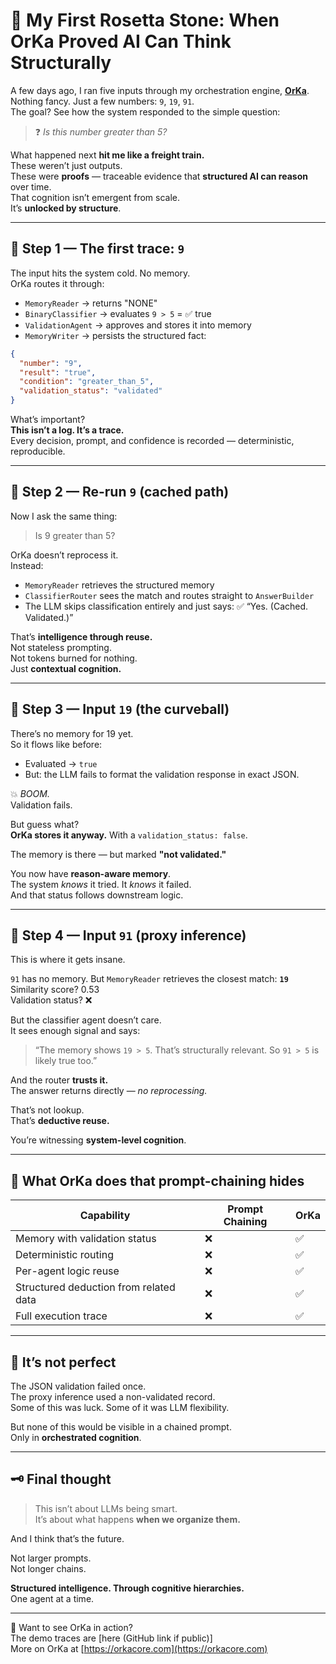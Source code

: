 
# 🧠 My First Rosetta Stone: When OrKa Proved AI Can Think Structurally

A few days ago, I ran five inputs through my orchestration engine, [**OrKa**](https://orkacore.com).  
Nothing fancy. Just a few numbers: `9`, `19`, `91`.  
The goal? See how the system responded to the simple question:

> ❓ *Is this number greater than 5?*

What happened next **hit me like a freight train.**  
These weren’t just outputs.  
These were **proofs** — traceable evidence that **structured AI can reason** over time.  
That cognition isn’t emergent from scale.  
It’s **unlocked by structure**.

---

## 🧩 Step 1 — The first trace: `9`

The input hits the system cold. No memory.  
OrKa routes it through:

- `MemoryReader` → returns "NONE"
- `BinaryClassifier` → evaluates `9 > 5` = ✅ true
- `ValidationAgent` → approves and stores it into memory
- `MemoryWriter` → persists the structured fact:
```json
{
  "number": "9",
  "result": "true",
  "condition": "greater_than_5",
  "validation_status": "validated"
}
```

What’s important?  
**This isn’t a log. It’s a trace.**  
Every decision, prompt, and confidence is recorded — deterministic, reproducible.

---

## 🧩 Step 2 — Re-run `9` (cached path)

Now I ask the same thing:  
> Is 9 greater than 5?

OrKa doesn’t reprocess it.  
Instead:

- `MemoryReader` retrieves the structured memory
- `ClassifierRouter` sees the match and routes straight to `AnswerBuilder`
- The LLM skips classification entirely and just says: ✅ “Yes. (Cached. Validated.)”

That’s **intelligence through reuse.**  
Not stateless prompting.  
Not tokens burned for nothing.  
Just **contextual cognition.**

---

## 🧩 Step 3 — Input `19` (the curveball)

There’s no memory for 19 yet.  
So it flows like before:
- Evaluated → `true`
- But: the LLM fails to format the validation response in exact JSON.

💥 *BOOM.*  
Validation fails.

But guess what?  
**OrKa stores it anyway.** With a `validation_status: false`.

The memory is there — but marked **"not validated."**

You now have **reason-aware memory**.  
The system *knows* it tried. It *knows* it failed.  
And that status follows downstream logic.

---

## 🧩 Step 4 — Input `91` (proxy inference)

This is where it gets insane.

`91` has no memory. But `MemoryReader` retrieves the closest match: **`19`**  
Similarity score? 0.53  
Validation status? ❌

But the classifier agent doesn’t care.  
It sees enough signal and says:

> “The memory shows `19 > 5`. That’s structurally relevant. So `91 > 5` is likely true too.”

And the router **trusts it.**  
The answer returns directly — *no reprocessing.*

That’s not lookup.  
That’s **deductive reuse.**

You’re witnessing **system-level cognition**.

---

## 🧠 What OrKa does that prompt-chaining hides

| Capability | Prompt Chaining | OrKa |
|------------|-----------------|------|
| Memory with validation status | ❌ | ✅ |
| Deterministic routing | ❌ | ✅ |
| Per-agent logic reuse | ❌ | ✅ |
| Structured deduction from related data | ❌ | ✅ |
| Full execution trace | ❌ | ✅ |

---

## 🚧 It’s not perfect

The JSON validation failed once.  
The proxy inference used a non-validated record.  
Some of this was luck. Some of it was LLM flexibility.

But none of this would be visible in a chained prompt.  
Only in **orchestrated cognition**.

---

## 🗝️ Final thought

> This isn’t about LLMs being smart.  
> It’s about what happens **when we organize them.**

And I think that’s the future.

Not larger prompts.  
Not longer chains.

**Structured intelligence. Through cognitive hierarchies.**  
One agent at a time.

---

🧪 Want to see OrKa in action?  
The demo traces are [here (GitHub link if public)]  
More on OrKa at [https://orkacore.com](https://orkacore.com)
